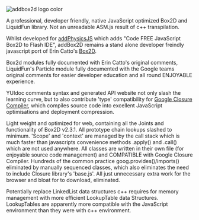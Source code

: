 ![addbox2d logo color](https://cloud.githubusercontent.com/assets/8098454/12345206/c4156d7c-bb99-11e5-961a-69064c6aae31.png)

A professional, developer friendly, native JavaScript optimized Box2D and LiquidFun library.
Not an unreadable ASM.js result of c++ transpilation.

Whilst developed for [addPhysicsJS](https://github.com/SmartArtsStudio/addPhysicsJS) which adds "Code FREE JavaScript Box2D
to Flash IDE", addBox2D remains a stand alone developer freindly javascript port of Erin Catto's [Box2D](https://github.com/erincatto/Box2D).

Box2d modules fully documented with Erin Catto's original comments, LiquidFun's Particle module fully documented with the 
Google teams original comments for easier developer education and all round ENJOYABLE experience.

YUIdoc comments syntax and generated API website not only slash the learning curve, but to also contribute 'type' compatibility 
for [Google Closure Compiler](https://github.com/google/closure-compiler), which compiles source code into excellent JavaScript optimisations and deployment compression.

Light weight and optimized for web, containing all the Joints and functionality of Box2D v2.3.1. All prototype chain lookups 
slashed to minimum. 'Scope' and 'context' are managed by the call stack which is much faster than javascripts convenience methods .apply() and .call() which are not used anywhere. All classes are written in their own file (for enjoyable source code management)
and COMPATIBLE with Google Closure Compiler. Hundreds of the common practice goog.provides()/imports() eliminated by manually sequenced classes, which also eliminates the need to include Closure library's 'base.js'. All just unnecessary extra work for the browser and bloat for to download, eliminated.

Potentially replace LinkedList data structures c++ requires for memory management with more efficient LookupTable data
Structures. LookupTables are apparently more compatible with the JavaScript environment than they were with c++ environment.
